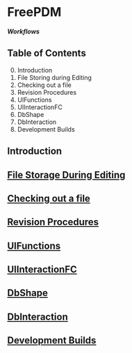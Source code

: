 # FreePDM

***Workflows***

## Table of Contents
0. Introduction
1. File Storing during Editing
2. Checking out a file
3. Revision Procedures
4. UIFunctions
5. UIInteractionFC
6. DbShape
7. DbInteraction
8. Development Builds

## Introduction

## [File Storage During Editing](01-FileStoringDuringEditing.md)

## [Checking out a file](02-CheckoutFile.md)

## [Revision Procedures](03-RevisionProcedures.md)

## [UIFunctions](04-UIFunctions.md)

## [UIInteractionFC](05-UIInteractionFC.md)

## [DbShape](06-DbShape.md)

## [DbInteraction](07-DbInteraction.md)

## [Development Builds](08-DevelopmentBuilds.md)
